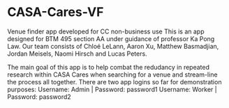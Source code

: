 # CASA-Cares-VF
Venue finder app developed for CC non-business use
This is an app designed for BTM 495 section AA under guidance of professor Ka Pong Law. 
Our team consists of  Chloé LeLann, Aaron Xu, Matthew Basmadjian, Jordan Meisels, Naomi Hirsch and Lucas Peters. 

The main goal of this app is to help combat the redudancy in repeated research within CASA Cares when searching for a venue and stream-line the process all together. 
There are two app logins so far for demonstration purposes:
Username: Admin | Password: password1
Username: Worker | Password: password2
